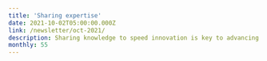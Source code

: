 ```yaml
---
title: 'Sharing expertise'
date: 2021-10-02T05:00:00.000Z
link: /newsletter/oct-2021/
description: Sharing knowledge to speed innovation is key to advancing the way people live and work. This month, HPE DEV Community members offer several tutorials designed to help you harness data from edge to cloud and extract more insight out of your data.
monthly: 55
---
```

